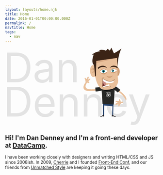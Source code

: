 ```yaml
---
layout: layouts/home.njk
title: Home
date: 2016-01-01T00:00:00.000Z
permalink: /
navtitle: Home
tags:
  - nav
---
```


<svg id="Layer_1" data-name="Layer 1" xmlns="http://www.w3.org/2000/svg" xmlns:xlink="http://www.w3.org/1999/xlink" viewBox="0 0 944 478.5" width="100%">
    <defs><clipPath id="clip-path"><path d="M639.1,145s-30.4-33.6-59.6,4.7C579.6,149.7,605,173,639.1,145Z" style="fill:none"/></clipPath><clipPath id="clip-path-4"><path d="M691.3,141.5s-25-27.7-49,3.8C642.3,145.3,663.2,164.4,691.3,141.5Z" style="fill:none"/></clipPath></defs><title>Artboard 1</title><path d="M662.8,246.7s129,74.1,47.9,89.4l-.5,7.9s114.7-10.7-46.4-106.5Z" style="fill:#e9c09b"/><g style="isolation:isolate"><text transform="translate(-11 212.89)" style="isolation:isolate;font-size:252.13600158691406px;fill:#e3e3e3;font-family:"canada-type-gibson";font-weight:700">Dan</text><text transform="translate(-11 426.09)" style="isolation:isolate;font-size:252.13600158691406px;fill:#e3e3e3;font-family:"canada-type-gibson";font-weight:700">Denney</text></g><polygon points="604.3 344.9 669.7 341.9 667.3 419.9 661.7 419.4 663.1 361.1 612.7 357 611.3 419.4 604.3 419.4 604.3 344.9" style="fill:#24416b"/><path d="M666.5,415.8s4.8,7.7,16.5,7.7l.3,2.4s-14.9,1.2-19.5-6l.3,5.5-5-.5,1.6-9.9Z" style="fill:#231f20"/><path d="M604.3,415.7s-4.8,7.7-16.5,7.7l-.3,2.4s14.9,1.2,19.5-6l-.3,5.5,5-.5-1.6-9.9Z" style="fill:#231f20"/><path d="M715.4,336c1.5,4.7.7,9.5-1.8,10.6s-5.1,5.4-5.9,9.4-3.4,7-5.8,6.6-3.2-4.2-1.8-8.4-1.2-6-5.8-4.1l-2.7,1.1c-4.6,1.9-9.1,1.3-10.1-1.2s2-6,6.7-7.7l2.7-1c4.6-1.7,4.7-3.7.1-4.5s-8.3-3.3-8.2-5.5,4.1-3.4,9-2.7l4.9.7c4.9.7,7.9-.9,6.6-3.6s-.5-6,1.8-7.3,5.3,1.5,6.7,6.2Z" style="fill:#e9c09b"/><path d="M676.1,232.9a434.06,434.06,0,0,1,36,27.8l-15.9,15.7-22-17.4Z" style="fill:#272826"/><path d="M617.9,243.4s-168,46.1-108.1-32.1l-5.4-6.7s-92.6,102,119.4,47Z" style="fill:#e9c09b"/><path d="M622.3,257s-50.9,15.9-63.5,12.7l-1.7-23.2,38.7-4h10.9Z" style="fill:#272826"/><path d="M502.4,213c-4.6-1.9-7.6-5.5-6.7-8s-.2-7.1-2.4-10.1-2.4-6.8-.6-8.3,4.9.2,6.8,3.8,4.9,2.7,6.7-1.9l1-2.4c1.8-4.6,5.2-7.7,7.6-6.9s2.7,5.2.7,9.7l-1.1,2.4c-2,4.5-.7,5.8,2.9,2.9s7.7-4.2,9.2-2.8-.4,5.2-4.2,8.4l-3.7,3.2c-3.7,3.2-4.6,6.4-2,7.1a4.86,4.86,0,0,1,3.7,5.7c-.6,2.4-4.8,2.9-9.4,1Z" style="fill:#e9c09b"/><polyline points="627.7 348.7 602.1 348.1 593.9 227.4 679.1 224.4 671.4 350.7 638.2 348.8" style="fill:#272826"/><path d="M599,256.4s38.6,31.8,77.5-9.4Z" style="fill:#121212"/><path d="M679.4,164.3c4.9,12.9,14.7,15.5,21.8,6.4s9-26.1,4.5-38.2-14.1-15.3-21.5-6.9S674.5,151.4,679.4,164.3Z" style="fill:#d09f78"/><path d="M575.6,102.1s43.1-25.6,54.7,6.5l-2.2,3.6S616.2,95.8,575.6,102.1Z" style="fill:#231f20"/><path d="M695.6,101.7c-2.3,27.3-1.3,69.8,2.3,94.4s-11.6,50.5-33.7,57.5-51.7,8.3-65.6,2.9-31-33.2-38-61.8-10.5-72.2-7.9-96.9,14.3-51.3,25.9-59,40.6-8.4,64.3-1.4,46.2,13.1,50,13.6C696.7,51.7,697.9,74.4,695.6,101.7Z" style="fill:#e9c09b"/><path d="M623.9,171.3s16.3,12.9,42.5,0C666.4,171.3,645.1,204.7,623.9,171.3Z" style="fill:#d09f78"/><path d="M561.5,167.4c-7,16.3-20,18.2-28.9,4.7s-10.6-36.4-4.1-51.7,19.2-18,28.6-5.5S568.5,151.1,561.5,167.4Z" style="fill:#e9c09b"/><path d="M549.8,158.7s9.4-54.4-18.6-21.5C531.1,137.2,551.8,121.3,549.8,158.7Z" style="fill:#d09f78"/><path d="M549.9,158.9s-.7-29.6-16.3.6C533.5,159.5,546,141.3,549.9,158.9Z" style="fill:#d09f78"/><path d="M624.2,201.5s-7.5,28.5,5.3,37.7c0,0-22.6,5.5-25.2,3.8,0,0-3.6-1.6-4-11.5,0,0,.7-31.9,4-41.3C604.3,190.2,619.3,201.8,624.2,201.5Z" style="fill:#ca8b84"/><path d="M617.7,241.4s-8.3-27.3-17-20.7c0,0-1.8,24,6,22.7Z" style="fill:#6c2e29"/><path d="M645.7,236l-3.1-10.8-40.8,14.7a5.32,5.32,0,0,0,6.1,4Z" style="fill:#fff"/><path d="M613.5,183.5s-15.2-4.2-17.4,14C596.1,197.5,599.5,184.8,613.5,183.5Z" style="fill:#a58060"/><path d="M668.6,201.8l2.7,10.6s-39.6,21.6-69-11.6l2-10.5C604.3,190.2,639.6,220.4,668.6,201.8Z" style="fill:#fff"/><path d="M644.8,243.7c9.8,1,3.5-8.3,3.5-8.3s-28.6,6.6-41.6,8.2-2.4-53.2-2.4-53.2c38.7,27.2,60.8,17.7,72.8,3.8" style="fill:none;stroke:#a58060;stroke-width:2.598099946975708px"/><polygon points="602.2 218.8 603.1 226.2 601.5 226.6 601.8 228.3 607.3 227.3 606.7 224.8 604.7 224.9 604.3 219.9 602.2 218.8" style="fill:#ca8b84"/><path d="M556,176.1s6.5-8,7.1-13.2c0,0,.7,12.9-5.9,18.3Z" style="fill:#d09f78"/><path d="M633.8,145s-28.1-39.4-50.6,4.5C583.2,149.5,614.5,187,633.8,145Z" style="fill:#d09f78"/><path d="M633.8,145s-25-27.6-48.9,3.8C584.8,148.9,605.7,168,633.8,145Z" style="fill:#fff"/><g style="clip-path:url(#clip-path)"><path d="M599.7,147.7a9,9,0,0,1,5.8-11,8.4,8.4,0,0,1,10.4,6.1,9,9,0,0,1-5.8,11A8.45,8.45,0,0,1,599.7,147.7Z" style="fill:#096d7a"/></g><g style="clip-path:url(#clip-path)"><path d="M604.4,146.3a3.76,3.76,0,0,1,2.5-4.6,3.5,3.5,0,0,1,4.4,2.6,3.76,3.76,0,0,1-2.5,4.6A3.5,3.5,0,0,1,604.4,146.3Z"/></g><g style="clip-path:url(#clip-path)"><path d="M602.4,143.8a2.15,2.15,0,0,1,1.4-2.6,1.94,1.94,0,0,1,2.4,1.4,2.15,2.15,0,0,1-1.4,2.6A1.86,1.86,0,0,1,602.4,143.8Z" style="fill:#fff"/></g><path d="M690.4,141.1s-23.7-33.3-42.8,3.8C647.6,144.9,674,176.5,690.4,141.1Z" style="fill:#d09f78"/><path d="M690.4,141.1s-21.1-23.4-41.4,3.2C649,144.3,666.6,160.5,690.4,141.1Z" style="fill:#fff"/><path d="M575.3,132l-3.1-8s27.9-28.2,56.6-2l-1.1,1.2C627.7,123.3,594.6,108.6,575.3,132Z" style="fill:#3b2416"/><path d="M693.2,127.5l3-8.3s-26.7-22.1-49.6,3.5l.3,1S674.4,108.8,693.2,127.5Z" style="fill:#3b2416"/><g style="clip-path:url(#clip-path-4)"><path d="M658.9,143.6a7.37,7.37,0,0,1,4.8-9,7,7,0,0,1,8.6,5,7.37,7.37,0,0,1-4.8,9A6.8,6.8,0,0,1,658.9,143.6Z" style="fill:#096d7a"/></g><g style="clip-path:url(#clip-path-4)"><path d="M662.7,142.5a3.16,3.16,0,0,1,2-3.8,2.85,2.85,0,0,1,3.6,2.1,3.16,3.16,0,0,1-2,3.8A2.93,2.93,0,0,1,662.7,142.5Z"/></g><g style="clip-path:url(#clip-path-4)"><path d="M661,140.4a1.83,1.83,0,0,1,1.1-2.1,1.61,1.61,0,0,1,2,1.2,1.83,1.83,0,0,1-1.1,2.1A1.65,1.65,0,0,1,661,140.4Z" style="fill:#fff"/></g><path d="M556,176.1l5.2-.9,2.3-93.9L691,63.1l3.2,54.1S696.3,47.1,718.7,5c0,0-26.3,19.5-46.3,29.7L656.7,0,647,17.8,633.5,6.7,622.9,18.5s-15.3-10.5-43-3.4c0,0,5.5,4.6,8.5,6.6,0,0-41.8,3.8-52.7,26.1,0,0,6.1-5.7,12.1-5.7,0,0-16.3,38.9-4.2,58,0,0,6.7,7.6,6.7,14.7Z" style="fill:#3b2416"/><polyline points="564.2 95.4 691 63.1 563.5 81.3 564.2 96.5" style="fill:#d09f78;opacity:0.550000011920929;isolation:isolate"/><path d="M644.17,287a5.64,5.64,0,0,0-.39-3.79s1,.39.92-.4-1.24-1.62-2.09-2.15a10.24,10.24,0,0,0-2.76-1l.25-.57-.07,0a6.4,6.4,0,0,0-4.58-.09l-.07,0,.24.64a8.36,8.36,0,0,0-2.06.76c-5.74,3-2.83,9-1,10.39s1,4.3,0,6.91h7.72a9.9,9.9,0,0,0,.37-1.71c.36-1.95,1.75-1.23,2.84-1.29s.92-.82.91-1.67c.53-.24.53-.49.18-.8.46-.43.39-.43.14-.84s-.07-.61-.07-.61.74-.14.85-.53c0-.85-1.57-2.05-1.28-3.22Zm-1.6-.24-1.14-.39c-.06.16-.65,1.6-1.4,1.85l-.72-.94a2.25,2.25,0,0,1-1.52.39v0h0l0,2.61a5,5,0,0,1-4.2-2l-.94.71a5.93,5.93,0,0,1-1.26-3.75h1.27a5.56,5.56,0,0,1,.94-3l1,.7a4.47,4.47,0,0,1,1.84-1.32h0l-.72-1.89a5.69,5.69,0,0,1,3.85,0l.11.05v0l-.21.56a5.53,5.53,0,0,1,1.2.72l.27-.37a4.6,4.6,0,0,1,2,2.72l-.42.15h0a5.87,5.87,0,0,1,0,3.22Z" style="fill:#fff"/><path d="M637.72,283.27a1.28,1.28,0,0,0-1.18.78,1.27,1.27,0,1,0,2.44.48,1.26,1.26,0,0,0-1.27-1.26Z" style="fill:#fff"/><path d="M638,305.93a1,1,0,0,1-.51-.13L625,299a1.08,1.08,0,0,1-.54-.81l-2-19a1.06,1.06,0,0,1,.7-1.11l14.33-5a1.05,1.05,0,0,1,.7,0l14.65,5a1,1,0,0,1,.7,1.12l-2.33,19a1,1,0,0,1-.53.79l-12.16,6.83a1.18,1.18,0,0,1-.52.13Zm-11.87-8.27,11.87,6.5,11.57-6.49,2.23-18.18-13.95-4.77-13.66,4.77Z" style="fill:#fff"/>
    </svg>

## Hi! I'm Dan Denney and I'm a front-end developer at [DataCamp](https://www.datacamp.com).

I have been working closely with designers and writing HTML/CSS and JS since 2008ish. In 2009, [Cherrie](https://twitter.com/cherriedenney) and I founded [Front-End Conf](http://frontenddesignconference.com), and our friends from [Unmatched Style](http://unmatchedstyle.com) are keeping it going these days.
